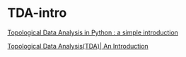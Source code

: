 # TDA-intro





[Topological Data Analysis in Python : a simple introduction](https://medium.com/@daymler.ofarrill/topological-data-analysis-in-python-a-simple-introduction-ff4221defdcb)





[Topological Data Analysis(TDA)| An Introduction](https://www.youtube.com/watch?v=fpL5fMmJHqk&list=PLzERW_Obpmv_UW7RgbZW4Ebhw87BcoXc7)


